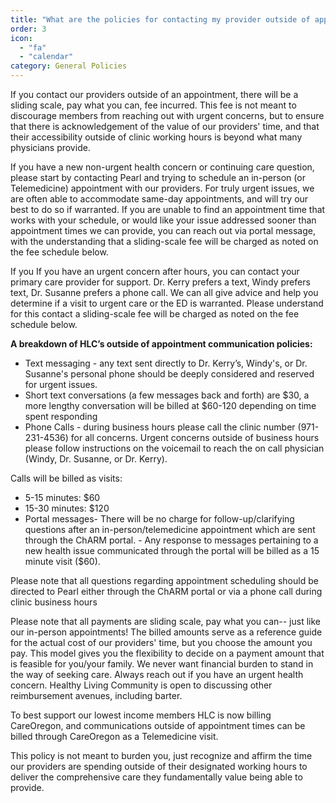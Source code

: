 ```yaml
---
title: "What are the policies for contacting my provider outside of appointments?"
order: 3
icon: 
  - "fa"
  - "calendar"
category: General Policies
---
```

If you contact our providers outside of an appointment, there will be a sliding scale, pay what you can, fee incurred. This fee is not meant to discourage members from reaching out with urgent concerns, but to ensure that there is acknowledgement of the value of our providers' time, and that their accessibility outside of clinic working hours is beyond what many physicians provide.  

If you have a new non-urgent health concern or continuing care question, please start by contacting Pearl and trying to schedule an in-person (or Telemedicine) appointment with our providers. For truly urgent issues, we are often able to accommodate same-day appointments, and will try our best to do so if warranted.
If you are unable to find an appointment time that works with your schedule, or would like your issue addressed sooner than appointment times we can provide, you can reach out via portal message, with the understanding that a sliding-scale fee will be charged as noted on the fee schedule below.

If you If you have an urgent concern after hours, you can contact your primary care provider for support. Dr. Kerry prefers a text, Windy prefers text, Dr. Susanne prefers a phone call. We can all give advice and help you determine if a visit to urgent care or the ED is warranted. Please understand for this contact a sliding-scale fee will be charged as noted on the fee schedule below.

**A breakdown of HLC’s outside of appointment communication policies:**
- Text messaging - any text sent directly to Dr. Kerry’s, Windy's, or Dr. Susanne's personal phone should be deeply considered and reserved for urgent issues. 
- Short text conversations (a few messages back and forth) are $30, a more lengthy conversation will be billed at $60-120 depending on time spent responding
- Phone Calls - during business hours please call the clinic number (971-231-4536) for all concerns. Urgent concerns outside of business hours please follow instructions on the voicemail to reach the on call physician (Windy, Dr. Susanne, or Dr. Kerry).

Calls will be billed as visits:
- 5-15 minutes: $60
- 15-30 minutes: $120 
- Portal messages- There will be no charge for follow-up/clarifying questions after an in-person/telemedicine appointment which are sent through the ChARM portal. - Any response to messages pertaining to a new health issue communicated through the portal will be billed as a 15 minute visit ($60). 

Please note that all questions regarding appointment scheduling should be directed to Pearl either through the ChARM portal or via a phone call during clinic business hours 

Please note that all payments are sliding scale, pay what you can-- just like our in-person appointments! The billed amounts serve as a reference guide for the actual cost of our providers' time, but you choose the amount you pay. This model gives you the flexibility to decide on a payment amount that is feasible for you/your family. We never want financial burden to stand in the way of seeking care. Always reach out if you have an urgent health concern. Healthy Living Community is open to discussing other reimbursement avenues, including barter.

To best support our lowest income members HLC is now billing CareOregon, and communications outside of appointment times can be billed through CareOregon as a Telemedicine visit.

This policy is not meant to burden you, just recognize and affirm the time our providers are spending outside of their designated working hours to deliver the comprehensive care they fundamentally value being able to provide. 
